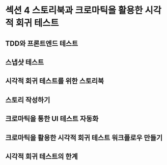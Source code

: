 # 섹션 4 스토리북과 크로마틱을 활용한 시각적 회귀 테스트

## TDD와 프론트엔드 테스트

## 스냅샷 테스트

## 시각적 회귀 테스트를 위한 스토리북

## 스토리 작성하기

## 크로마틱을 통한 UI 테스트 자동화

## 크로마틱을 활용한 시각적 회귀 테스트 워크플로우 만들기

## 시각적 회귀 테스트의 한계

